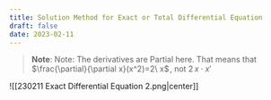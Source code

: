 ```yaml
---
title: Solution Method for Exact or Total Differential Equation
draft: false
date: 2023-02-11
---
```


> **Note**: Note: The derivatives are Partial here. That means that  $\frac{\partial}{\partial x}(x^2)=2\ x$ , not $2\, x \cdot x'$  


![[230211 Exact Differential Equation 2.png|center]]



